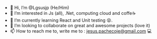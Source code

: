 - 👋 Hi, I’m @Lgsusjp (He/Him) 
- 👀 I’m interested in Js (all), .Net, computing cloud and coffe☕
- 🌱 I’m currently learning React and Unit testing 😝.
- 💞️ I’m looking to collaborate on great and awesome projects (love it)
- 📫 How to reach me to, write me to : jesus.pachecoje@gmail.com  💻

<!---
Lgsusjp/Lgsusjp is a ✨ special ✨ repository because its `README.md` (this file) appears on your GitHub profile.
You can click the Preview link to take a look at your changes.
--->
